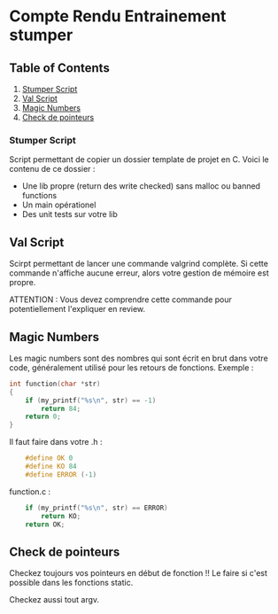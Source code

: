 # Compte Rendu Entrainement stumper
## Table of Contents
1. [Stumper Script](#stumper-script)
2. [Val Script](#val-script)
3. [Magic Numbers](#magic-numbers)
4. [Check de pointeurs](#check-de-pointeurs)
### Stumper Script
Script permettant de copier un dossier template de projet en C. Voici le contenu de ce dossier :

 - Une lib propre (return des write checked) sans malloc ou banned functions
 - Un main opérationel
 - Des unit tests sur votre lib

## Val Script
Scirpt permettant de lancer une commande valgrind complète. Si cette commande n'affiche aucune erreur, alors votre gestion de mémoire est propre.

ATTENTION : Vous devez comprendre cette commande pour potentiellement l'expliquer en review.
## Magic Numbers
Les magic numbers sont des nombres qui sont écrit en brut dans votre code, généralement utilisé pour les retours de fonctions. Exemple :

```c
int function(char *str)
{
    if (my_printf("%s\n", str) == -1)
        return 84;
    return 0;
}
```

Il faut faire dans votre .h :

```c
    #define OK 0
    #define KO 84
    #define ERROR (-1)
```

function.c :

```c
    if (my_printf("%s\n", str) == ERROR)
        return KO;
    return OK;
```

## Check de pointeurs
Checkez toujours vos pointeurs en début de fonction !! Le faire si c'est possible dans les fonctions static.

Checkez aussi tout argv.

